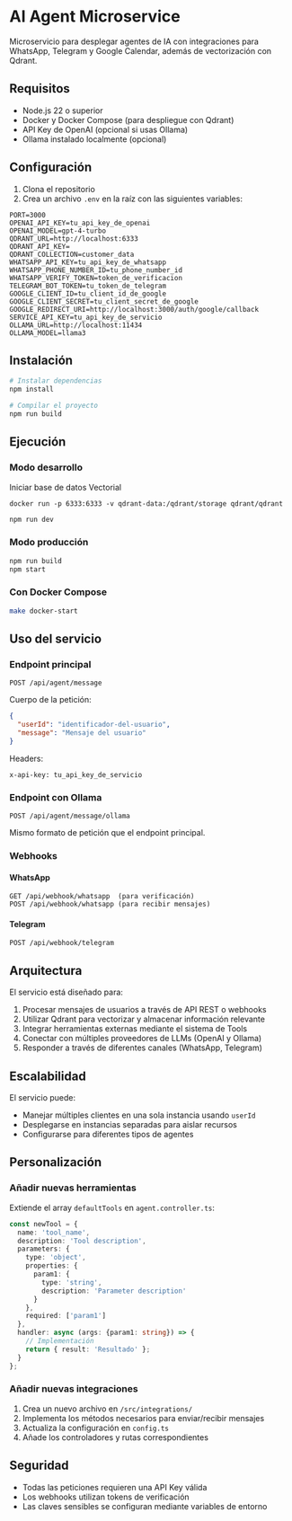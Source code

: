# AI Agent Microservice

Microservicio para desplegar agentes de IA con integraciones para WhatsApp, Telegram y Google Calendar, además de vectorización con Qdrant.

## Requisitos

- Node.js 22 o superior
- Docker y Docker Compose (para despliegue con Qdrant)
- API Key de OpenAI (opcional si usas Ollama)
- Ollama instalado localmente (opcional)

## Configuración

1. Clona el repositorio
2. Crea un archivo `.env` en la raíz con las siguientes variables:

```
PORT=3000
OPENAI_API_KEY=tu_api_key_de_openai
OPENAI_MODEL=gpt-4-turbo
QDRANT_URL=http://localhost:6333
QDRANT_API_KEY=
QDRANT_COLLECTION=customer_data
WHATSAPP_API_KEY=tu_api_key_de_whatsapp
WHATSAPP_PHONE_NUMBER_ID=tu_phone_number_id
WHATSAPP_VERIFY_TOKEN=token_de_verificacion
TELEGRAM_BOT_TOKEN=tu_token_de_telegram
GOOGLE_CLIENT_ID=tu_client_id_de_google
GOOGLE_CLIENT_SECRET=tu_client_secret_de_google
GOOGLE_REDIRECT_URI=http://localhost:3000/auth/google/callback
SERVICE_API_KEY=tu_api_key_de_servicio
OLLAMA_URL=http://localhost:11434
OLLAMA_MODEL=llama3
```

## Instalación

```bash
# Instalar dependencias
npm install

# Compilar el proyecto
npm run build
```

## Ejecución

### Modo desarrollo

Iniciar base de datos Vectorial

```
docker run -p 6333:6333 -v qdrant-data:/qdrant/storage qdrant/qdrant
```` 

```bash
npm run dev
```

### Modo producción

```bash
npm run build
npm start
```

### Con Docker Compose

```bash
make docker-start
```

## Uso del servicio

### Endpoint principal

```
POST /api/agent/message
```

Cuerpo de la petición:
```json
{
  "userId": "identificador-del-usuario",
  "message": "Mensaje del usuario"
}
```

Headers:
```
x-api-key: tu_api_key_de_servicio
```

### Endpoint con Ollama

```
POST /api/agent/message/ollama
```

Mismo formato de petición que el endpoint principal.

### Webhooks

#### WhatsApp
```
GET /api/webhook/whatsapp  (para verificación)
POST /api/webhook/whatsapp (para recibir mensajes)
```

#### Telegram
```
POST /api/webhook/telegram
```

## Arquitectura

El servicio está diseñado para:

1. Procesar mensajes de usuarios a través de API REST o webhooks
2. Utilizar Qdrant para vectorizar y almacenar información relevante
3. Integrar herramientas externas mediante el sistema de Tools
4. Conectar con múltiples proveedores de LLMs (OpenAI y Ollama)
5. Responder a través de diferentes canales (WhatsApp, Telegram)

## Escalabilidad

El servicio puede:

- Manejar múltiples clientes en una sola instancia usando `userId`
- Desplegarse en instancias separadas para aislar recursos
- Configurarse para diferentes tipos de agentes

## Personalización

### Añadir nuevas herramientas

Extiende el array `defaultTools` en `agent.controller.ts`:

```typescript
const newTool = {
  name: 'tool_name',
  description: 'Tool description',
  parameters: {
    type: 'object',
    properties: {
      param1: {
        type: 'string',
        description: 'Parameter description'
      }
    },
    required: ['param1']
  },
  handler: async (args: {param1: string}) => {
    // Implementación
    return { result: 'Resultado' };
  }
};
```

### Añadir nuevas integraciones

1. Crea un nuevo archivo en `/src/integrations/`
2. Implementa los métodos necesarios para enviar/recibir mensajes
3. Actualiza la configuración en `config.ts`
4. Añade los controladores y rutas correspondientes

## Seguridad

- Todas las peticiones requieren una API Key válida
- Los webhooks utilizan tokens de verificación
- Las claves sensibles se configuran mediante variables de entorno
